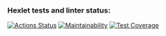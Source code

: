 ### Hexlet tests and linter status:
[![Actions Status](https://github.com/SaulBadmannn/frontend-project-46/actions/workflows/hexlet-check.yml/badge.svg)](https://github.com/SaulBadmannn/frontend-project-46/actions)
[![Maintainability](https://api.codeclimate.com/v1/badges/8104874d46fe76bcbbd1/maintainability)](https://codeclimate.com/github/SaulBadmannn/frontend-project-46/maintainability)
[![Test Coverage](https://api.codeclimate.com/v1/badges/8104874d46fe76bcbbd1/test_coverage)](https://codeclimate.com/github/SaulBadmannn/frontend-project-46/test_coverage)
